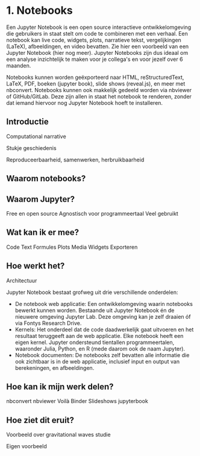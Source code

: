 # 1. Notebooks

Een Jupyter Notebook is een open source interactieve ontwikkelomgeving die gebruikers in staat stelt om code te combineren 
met een verhaal. Een notebook kan live code, widgets, plots, narratieve tekst, vergelijkingen (LaTeX), afbeeldingen, en 
video bevatten. Zie hier een voorbeeld van een Jupyter Notebook (hier nog meer). Jupyter Notebooks zijn dus ideaal om een 
analyse inzichtelijk te maken voor je collega's en voor jezelf over 6 maanden.

Notebooks kunnen worden geëxporteerd naar HTML, reStructuredText, LaTeX, PDF, boeken (jupyter book), slide shows 
(reveal.js), en meer met nbconvert. Notebooks kunnen ook makkelijk gedeeld worden via nbviewer of GitHub/GitLab. 
Deze zijn allen in staat het notebook te renderen, zonder dat iemand hiervoor nog Jupyter Notebook hoeft te installeren.

## Introductie

Computational narrative

Stukje geschiedenis

Reproduceerbaarheid, samenwerken, herbruikbaarheid

## Waarom notebooks?

## Waarom Jupyter?
Free en open source
Agnostisch voor programmeertaal
Veel gebruikt

## Wat kan ik er mee?

Code
Text
Formules
Plots
Media
Widgets
Exporteren

## Hoe werkt het?
Architectuur

Jupyter Notebook bestaat grofweg uit drie verschillende onderdelen:
- De notebook web applicatie: Een ontwikkelomgeving waarin notebooks bewerkt kunnen worden. Bestaande uit Jupyter 
Notebook én de nieuwere omgeving Jupyter Lab. Deze omgeving kan je zelf draaien óf via Fontys Research Drive.
- Kernels: Het onderdeel dat de code daadwerkelijk gaat uitvoeren en het resultaat teruggeeft aan de web applicatie. 
Elke notebook heeft een eigen kernel. Jupyter ondersteund tientallen programmeertalen, waaronder Julia, Python, en R 
(mede daarom ook de naam Jupyter).
- Notebook documenten: De notebooks zelf bevatten alle informatie die ook zichtbaar is in de web applicatie, inclusief 
input en output van berekeningen, en afbeeldingen.


## Hoe kan ik mijn werk delen?
nbconvert
nbviewer
Voilà
Binder
Slideshows
jupyterbook

## Hoe ziet dit eruit?

Voorbeeld over gravitational waves studie

Eigen voorbeeld
